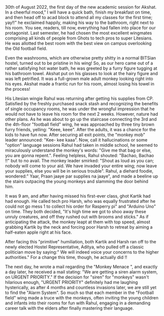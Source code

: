 
30th of August 2022, the first day of the new academic session for Akshat. In a cheerful mood," I will have a quick bath, finish my breakfast on time, and then head off to acad block to attend all my classes for the first time; yay!!" he exclaimed happily, making his way to the bathroom, right next to his room. You see, readers, till now, everything had fallen into place for our protagonist. Last semester, he had chosen the most excellent wingmates comprising all kinds of people from Ghots to tech pros to super Litesians. He was allotted the best room with the best view on campus overlooking the Old football field.


Even the washrooms, which are otherwise pretty shitty in a normal BITSian hostel, turned out to be pristine in his wing! So, as our hero came out of a rather satisfying hot water bath, he was greeted by a furry figure tugging at his bathroom towel. Akshat put on his glasses to look at the hairy figure and was left petrified. It was a full-grown male adult monkey looking right into his eyes. Akshat made a frantic run for his room, almost losing his towel in the process!


His Litesian wingie Rahul was returning after getting his supplies from CP. Satisfied by the freshly purchased snack stash and recognizing the benefits of single occupancy rooms, he was under the wrongful impression that he would not have to leave his room for the next 2 weeks. However, nature had other plans. As he was about to go up the staircase connecting the 3rd and the 4th-floor "football field" wing, he was approached by three tiny brown furry friends, yelling: "Keee, keee". After the adults, it was a chance for the kids to have fun now. After securing all exit points, the "monkey mob" leader announced: "Kee- kee kaaa". Now, call it hallucinations or some "option" language sessions Rahul had taken in middle school, he seemed to miraculously understand the monkey's words: "Give me that bag or else, you are gonna repent.". Feeling helpless, Rahul shouted: "Bachao, Bachao !!" but to no avail. The monkey leader smirked: "Shout as loud as you can; nobody will come to your aid. We have invaded your entire wing; now leave your supplies, else you will be in serious trouble". Rahul, a diehard foodie, wondered:" Yaar, Praan jaaye par supplies na jaaye", and made a beeline up the stairs outpacing the young monkeys and slamming the door behind him.&nbsp;


It was 9 am, and after having missed his first-ever class, ghot Kartik had had enough. He called tech pro Harsh, who was equally frustrated after he could not go mess 1 to collect his order for Rasperry pi" and "Arduino Uno" on time. They both decided, "It's high time we got to shoo away these unruly creatures, and off they rushed out with brooms and sticks." As if anticipating the attack, the monkey leapt at them with top speed, almost grabbing Kartik by the neck and forcing poor Harsh to retreat by aiming a half-eaten apple right at his face.


After facing this "primitive" humiliation, both Kartik and Harsh ran off to the newly elected Hostel Representative, Aditya, who pulled off a classic politician move by saying:" We will indeed voice your concerns to the higher authorities." For a change this time, though, he actually did !!


The next day, he wrote a mail regarding the "Monkey Menace ", and exactly a day later, he received a mail stating: "We are getting a siren alarm system, on&nbsp;URGENT PRIORITY."&nbsp;If the decision for "siren" for "monkeys" wasn't hilarious enough, "URGENT PRIORITY"&nbsp;definitely had me laughing hysterically, as after 4 months and countless invasions later, we are still yet to find the "Alarm System". So much so that each member in the "Football field" wing made a truce with the monkeys, often inviting the young children and infants into their rooms for fun with Rahul, engaging in a demanding career talk with the elders after finally mastering their language.

